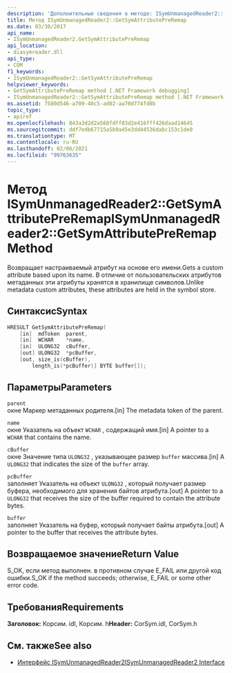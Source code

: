 ```yaml
---
description: 'Дополнительные сведения о методе: ISymUnmanagedReader2:: GetSymAttributePreRemap'
title: Метод ISymUnmanagedReader2::GetSymAttributePreRemap
ms.date: 03/30/2017
api_name:
- ISymUnmanagedReader2.GetSymAttributePreRemap
api_location:
- diasymreader.dll
api_type:
- COM
f1_keywords:
- ISymUnmanagedReader2::GetSymAttributePreRemap
helpviewer_keywords:
- GetSymAttributePreRemap method [.NET Framework debugging]
- ISymUnmanagedReader2::GetSymAttributePreRemap method [.NET Framework debugging]
ms.assetid: 7580d546-a709-40c5-ad02-aa70d774fd0b
topic_type:
- apiref
ms.openlocfilehash: 843a3d2d2a568fdff83d2e416fff426daad14645
ms.sourcegitcommit: ddf7edb67715a5b9a45e3dd44536dabc153c1de0
ms.translationtype: MT
ms.contentlocale: ru-RU
ms.lasthandoff: 02/06/2021
ms.locfileid: "99763635"
---
```

# <a name="isymunmanagedreader2getsymattributepreremap-method"></a><span data-ttu-id="a3b71-103">Метод ISymUnmanagedReader2::GetSymAttributePreRemap</span><span class="sxs-lookup"><span data-stu-id="a3b71-103">ISymUnmanagedReader2::GetSymAttributePreRemap Method</span></span>

<span data-ttu-id="a3b71-104">Возвращает настраиваемый атрибут на основе его имени.</span><span class="sxs-lookup"><span data-stu-id="a3b71-104">Gets a custom attribute based upon its name.</span></span> <span data-ttu-id="a3b71-105">В отличие от пользовательских атрибутов метаданных эти атрибуты хранятся в хранилище символов.</span><span class="sxs-lookup"><span data-stu-id="a3b71-105">Unlike metadata custom attributes, these attributes are held in the symbol store.</span></span>  
  
## <a name="syntax"></a><span data-ttu-id="a3b71-106">Синтаксис</span><span class="sxs-lookup"><span data-stu-id="a3b71-106">Syntax</span></span>  
  
```cpp  
HRESULT GetSymAttributePreRemap(  
    [in]  mdToken  parent,  
    [in]  WCHAR    *name,  
    [in]  ULONG32  cBuffer,  
    [out] ULONG32  *pcBuffer,  
    [out, size_is(cBuffer),  
        length_is(*pcBuffer)] BYTE buffer[]);  
```  
  
## <a name="parameters"></a><span data-ttu-id="a3b71-107">Параметры</span><span class="sxs-lookup"><span data-stu-id="a3b71-107">Parameters</span></span>  

 `parent`  
 <span data-ttu-id="a3b71-108">окне Маркер метаданных родителя.</span><span class="sxs-lookup"><span data-stu-id="a3b71-108">[in] The metadata token of the parent.</span></span>  
  
 `name`  
 <span data-ttu-id="a3b71-109">окне Указатель на объект `WCHAR` , содержащий имя.</span><span class="sxs-lookup"><span data-stu-id="a3b71-109">[in] A pointer to a `WCHAR` that contains the name.</span></span>  
  
 `cBuffer`  
 <span data-ttu-id="a3b71-110">окне Значение типа `ULONG32` , указывающее размер `buffer` массива.</span><span class="sxs-lookup"><span data-stu-id="a3b71-110">[in] A `ULONG32` that indicates the size of the `buffer` array.</span></span>  
  
 `pcBuffer`  
 <span data-ttu-id="a3b71-111">заполняет Указатель на объект `ULONG32` , который получает размер буфера, необходимого для хранения байтов атрибута.</span><span class="sxs-lookup"><span data-stu-id="a3b71-111">[out] A pointer to a `ULONG32` that receives the size of the buffer required to contain the attribute bytes.</span></span>  
  
 `buffer`  
 <span data-ttu-id="a3b71-112">заполняет Указатель на буфер, который получает байты атрибута.</span><span class="sxs-lookup"><span data-stu-id="a3b71-112">[out] A pointer to the buffer that receives the attribute bytes.</span></span>  
  
## <a name="return-value"></a><span data-ttu-id="a3b71-113">Возвращаемое значение</span><span class="sxs-lookup"><span data-stu-id="a3b71-113">Return Value</span></span>  

 <span data-ttu-id="a3b71-114">S_OK, если метод выполнен. в противном случае E_FAIL или другой код ошибки.</span><span class="sxs-lookup"><span data-stu-id="a3b71-114">S_OK if the method succeeds; otherwise, E_FAIL or some other error code.</span></span>  
  
## <a name="requirements"></a><span data-ttu-id="a3b71-115">Требования</span><span class="sxs-lookup"><span data-stu-id="a3b71-115">Requirements</span></span>  

 <span data-ttu-id="a3b71-116">**Заголовок:** Корсим. idl, Корсим. h</span><span class="sxs-lookup"><span data-stu-id="a3b71-116">**Header:** CorSym.idl, CorSym.h</span></span>  
  
## <a name="see-also"></a><span data-ttu-id="a3b71-117">См. также</span><span class="sxs-lookup"><span data-stu-id="a3b71-117">See also</span></span>

- [<span data-ttu-id="a3b71-118">Интерфейс ISymUnmanagedReader2</span><span class="sxs-lookup"><span data-stu-id="a3b71-118">ISymUnmanagedReader2 Interface</span></span>](isymunmanagedreader2-interface.md)
